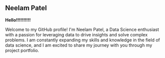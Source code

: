 **Neelam Patel**
-----------
**Hello!!!!!!!!!!**

Welcome to my GitHub profile! I'm Neelam Patel, a Data Science enthusiast with a passion for leveraging data to drive insights and solve complex problems. I am constantly expanding my skills and knowledge in the field of data science, and I am excited to share my journey with you through my project portfolio.
